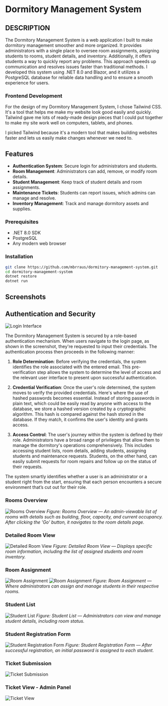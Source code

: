 # Dormitory Management System

## DESCRIPTION

The Dormitory Management System is a web application I built to make dormitory management smoother and more organized. It provides administrators with a single place to oversee room assignments, assigning students to rooms, student details, and inventory. Additionally, it offers students a way to quickly report any problems. This approach speeds up communication and resolves issues faster than traditional methods. I developed this system using .NET 8.0 and Blazor, and it utilizes a PostgreSQL database for reliable data handling and to ensure a smooth experience for users.

### Frontend Development

For the design of my Dormitory Management System, I chose Tailwind CSS. It's a tool that helps me make my website look good easily and quickly. Tailwind gave me lots of ready-made design pieces that I could put together to make my site work well on computers, tablets, and phones.

I picked Tailwind because it's a modern tool that makes building websites faster and lets us easily make changes whenever we need to.

## Features

- **Authentication System**: Secure login for administrators and students.
- **Room Management**: Administrators can add, remove, or modify room details.
- **Student Management**: Keep track of student details and room assignments.
- **Maintenance Tickets**: Students can report issues, which admins can manage and resolve.
- **Inventory Management**: Track and manage dormitory assets and supplies.

### Prerequisites

- .NET 8.0 SDK
- PostgreSQL
- Any modern web browser

### Installation

```bash
git clone https://github.com/mbrraus/dormitory-management-system.git
cd dormitory-management-system
dotnet restore
dotnet run
```
## Screenshots

## Authentication and Security

![Login Interface](images/login.png)

The Dormitory Management System is secured by a role-based authentication mechanism. When users navigate to the login page, as shown in the screenshot, they're requested to input their credentials. The authentication process then proceeds in the following manner:

1. **Role Determination**: Before verifying the credentials, the system identifies the role associated with the entered email. This pre-verification step allows the system to determine the level of access and the relevant user interface to present upon successful authentication.

2. **Credential Verification**: Once the user's role determined, the system moves to verify the provided credentials. Here's where the use of hashed passwords becomes essential. Instead of storing passwords in plain text, which could be easily read by anyone with access to the database, we store a hashed version created by a cryptographic algorithm. This hash is compared against the hash stored in the database. If they match, it confirms the user's identity and grants access.

3. **Access Control**: The user's journey within the system is defined by their role. Administrators have a broad range of privileges that allow them to manage the dormitory's operations comprehensively. This includes accessing student lists, room details, adding students, assigning students and maintenance requests. Students, on the other hand, can easily submit requests for room repairs and follow up on the status of their requests.

The system smartly identifies whether a user is an administrator or a student right from the start, ensuring that each person encounters a secure environment that’s cut out for their role.

### Rooms Overview
![Rooms Overview](images/rooms-overview.png)
*Figure: Rooms Overview — An admin-viewable list of rooms with details such as building, floor, capacity, and current occupancy. After clicking the 'Go' button, it navigates to the room details page.*

### Detailed Room View
![Detailed Room View](images/rooms-detail.png)
*Figure: Detailed Room View — Displays specific room information, including the list of assigned students and room inventory.*

### Room Assignment
![Room Assignment](images/room-assignment-1.png)
![Room Assignment](images/room-assignment.png)
*Figure: Room Assignment — Where administrators can assign and manage students in their respective rooms.*

### Student List
![Student List](images/student-list.png)
*Figure: Student List — Administrators can view and manage student details, including room status.*

### Student Registration Form
![Student Registration Form](images/student-registration-form.png)
*Figure: Student Registration Form — After successful registration, an initial password is assigned to each student.*

### Ticket Submission
![Ticket Submission](images/ticket-submission.png)

### Ticket View - Admin Panel
![Ticket View](images/ticket-view-admin-panel.png)




